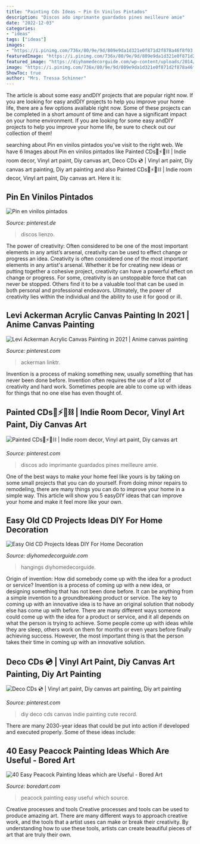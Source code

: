 ```yaml
---
title: "Painting Cds Ideas ~ Pin En Vinilos Pintados"
description: "Discos ado imprimante guardados pines meilleure amie"
date: "2022-12-03"
categories:
- "ideas"
tags: ["ideas"]
images:
- "https://i.pinimg.com/736x/80/9e/9d/809e9da1d321e0f871d2f878a46f8f03.jpg"
featuredImage: "https://i.pinimg.com/736x/80/9e/9d/809e9da1d321e0f871d2f878a46f8f03.jpg"
featured_image: "https://diyhomedecorguide.com/wp-content/uploads/2014/07/old-cd-wall-hangings.jpg"
image: "https://i.pinimg.com/736x/80/9e/9d/809e9da1d321e0f871d2f878a46f8f03.jpg"
ShowToc: true
author: "Mrs. Tressa Schinner"
---
```



The article is about some easy andDIY projects that are popular right now.
If you are looking for easy andDIY projects to help you improve your home life, there are a few options available right now. Some of these projects can be completed in a short amount of time and can have a significant impact on your home environment. If you are looking for some easy andDIY projects to help you improve your home life, be sure to check out our collection of them!

	

		
searching about Pin en vinilos pintados you've visit to the right web. We have 6 Images about Pin en vinilos pintados like Painted CDs🌿⚡️🍄⛓ | Indie room decor, Vinyl art paint, Diy canvas art, Deco CDs 💿 | Vinyl art paint, Diy canvas art painting, Diy art painting and also Painted CDs🌿⚡️🍄⛓ | Indie room decor, Vinyl art paint, Diy canvas art. Here it is:
		
    
## Pin En Vinilos Pintados

<img loading=lazy src="https://i.pinimg.com/736x/93/93/01/939301bce3c94175cd4bcba034ee7b50.jpg" onerror="this.onerror=null;this.src='https://tse4.mm.bing.net/th?id=OIP.vjhWlb32r9ojySzf6SfsfQHaO0&amp;pid=15.1';" alt="Pin en vinilos pintados">

_Source: pinterest.de_

>discos lienzo. 

	

The power of creativity: Often considered to be one of the most important elements in any artist’s arsenal, creativity can be used to effect change or progress an idea.
Creativity is often considered one of the most important elements in any artist's arsenal. Whether it be for creating new ideas or putting together a cohesive project, creativity can have a powerful effect on change or progress. For some, creativity is an unstoppable force that can never be stopped. Others find it to be a valuable tool that can be used in both personal and professional endeavors. Ultimately, the power of creativity lies within the individual and the ability to use it for good or ill.

    
## Levi Ackerman Acrylic Canvas Painting In 2021 | Anime Canvas Painting

<img loading=lazy src="https://i.pinimg.com/736x/1f/ae/7a/1fae7a5fb51b5427cfc30e0cb8f4d209.jpg" onerror="this.onerror=null;this.src='https://tse1.mm.bing.net/th?id=OIP.O2f4douwjT-onLgLcAxMdwHaKS&amp;pid=15.1';" alt="Levi Ackerman Acrylic Canvas Painting in 2021 | Anime canvas painting">

_Source: pinterest.com_

>ackerman linktr. 

	

Invention is a process of making something new, usually something that has never been done before. Invention often requires the use of a lot of creativity and hard work. Sometimes people are able to come up with ideas for things that no one else has even thought of.

    
## Painted CDs🌿⚡️🍄⛓ | Indie Room Decor, Vinyl Art Paint, Diy Canvas Art

<img loading=lazy src="https://i.pinimg.com/originals/78/da/43/78da431ca74fcad21c26bd88af119019.jpg" onerror="this.onerror=null;this.src='https://tse2.mm.bing.net/th?id=OIP.peDbYLevevyPruGNdiInkgHaNK&amp;pid=15.1';" alt="Painted CDs🌿⚡️🍄⛓ | Indie room decor, Vinyl art paint, Diy canvas art">

_Source: pinterest.com_

>discos ado imprimante guardados pines meilleure amie. 

	

One of the best ways to make your home feel like yours is by taking on some small projects that you can do yourself. From doing minor repairs to remodeling, there are many things you can do to improve your home in a simple way. This article will show you 5 easyDIY ideas that can improve your home and make it feel more like your own.

    
## Easy Old CD Projects Ideas DIY For Home Decoration

<img loading=lazy src="https://diyhomedecorguide.com/wp-content/uploads/2014/07/old-cd-wall-hangings.jpg" onerror="this.onerror=null;this.src='https://tse4.mm.bing.net/th?id=OIP.r79r8XjOccX1xn-vQ6MOCgHaFX&amp;pid=15.1';" alt="Easy Old CD Projects Ideas DIY For Home Decoration">

_Source: diyhomedecorguide.com_

>hangings diyhomedecorguide. 

	

Origin of invention: How did somebody come up with the idea for a product or service?
Invention is a process of coming up with a new idea, or designing something that has not been done before. It can be anything from a simple invention to a groundbreaking product or service. The key to coming up with an innovative idea is to have an original solution that nobody else has come up with before. There are many different ways someone could come up with the idea for a product or service, and it all depends on what the person is trying to achieve. Some people come up with ideas while they are sleep, others work on them for months or even years before finally achieving success. However, the most important thing is that the person takes their time in coming up with an innovative solution.

    
## Deco CDs 💿 | Vinyl Art Paint, Diy Canvas Art Painting, Diy Art Painting

<img loading=lazy src="https://i.pinimg.com/736x/80/9e/9d/809e9da1d321e0f871d2f878a46f8f03.jpg" onerror="this.onerror=null;this.src='https://tse1.mm.bing.net/th?id=OIP.HxP6ZwP1ow8QZ-1I_gk-ngHaMb&amp;pid=15.1';" alt="Deco CDs 💿 | Vinyl art paint, Diy canvas art painting, Diy art painting">

_Source: pinterest.com_

>diy deco cds canvas indie painting cute record. 

	

There are many 2030-year ideas that could be put into action if developed and executed properly. Some of these ideas include:

    
## 40 Easy Peacock Painting Ideas Which Are Useful - Bored Art

<img loading=lazy src="https://www.boredart.com/wp-content/uploads/2018/02/Easy-Peacock-Painting-Ideas-which-are-Useful-31.jpg" onerror="this.onerror=null;this.src='https://tse4.mm.bing.net/th?id=OIP.e40dC6wVsGsnbJs1I0IGjwHaKI&amp;pid=15.1';" alt="40 Easy Peacock Painting Ideas which are Useful - Bored Art">

_Source: boredart.com_

>peacock painting easy useful which source. 

	

Creative processes and tools
Creative processes and tools can be used to produce amazing art. There are many different ways to approach creative work, and the tools that a artist uses can make or break their creativity. By understanding how to use these tools, artists can create beautiful pieces of art that are truly their own.

